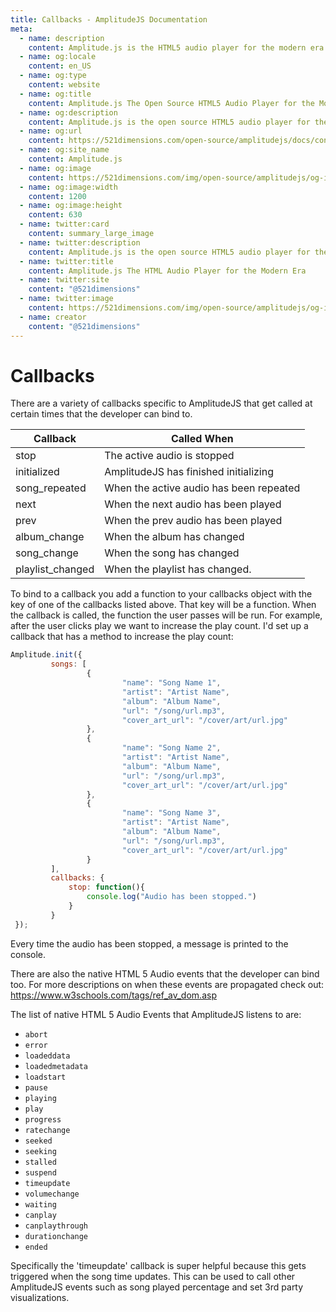 ```yaml
---
title: Callbacks - AmplitudeJS Documentation
meta:
  - name: description
    content: Amplitude.js is the HTML5 audio player for the modern era. Using no dependencies, take control of the browser and design a web audio player the way you want it to look.
  - name: og:locale
    content: en_US
  - name: og:type
    content: website
  - name: og:title
    content: Amplitude.js The Open Source HTML5 Audio Player for the Modern Era
  - name: og:description
    content: Amplitude.js is the open source HTML5 audio player for the modern era. Using no dependencies, take control of the browser and design an audio player the way you want it to look.
  - name: og:url
    content: https://521dimensions.com/open-source/amplitudejs/docs/configuration/callbacks.html
  - name: og:site_name
    content: Amplitude.js
  - name: og:image
    content: https://521dimensions.com/img/open-source/amplitudejs/og-image-amplitudejs.png
  - name: og:image:width
    content: 1200
  - name: og:image:height
    content: 630
  - name: twitter:card
    content: summary_large_image
  - name: twitter:description
    content: Amplitude.js is the open source HTML5 audio player for the modern era. Using no dependencies, take control of the browser and design an audio player the way you want it to look. Available for free on Github.
  - name: twitter:title
    content: Amplitude.js The HTML Audio Player for the Modern Era
  - name: twitter:site
    content: "@521dimensions"
  - name: twitter:image
    content: https://521dimensions.com/img/open-source/amplitudejs/og-image-amplitudejs.png
  - name: creator
    content: "@521dimensions"
---
```


# Callbacks
There are a variety of callbacks specific to AmplitudeJS that get called at certain times that the developer can bind to.


| Callback            | Called When 										   
| ------------------- |--------------------------------------------------------|
| stop                | The active audio is stopped
| initialized         | AmplitudeJS has finished initializing
| song_repeated       | When the active audio has been repeated
| next                | When the next audio has been played
| prev                | When the prev audio has been played
| album_change        | When the album has changed
| song_change         | When the song has changed
| playlist_changed    | When the playlist has changed.

To bind to a callback you add a function to your callbacks object with the key
of one of the callbacks listed above. That key will be a function. When the
callback is called, the function the user passes will be run. For example,
after the user clicks play we want to increase the play count. I'd set up a
callback that has a method to increase the play count:

```javascript
Amplitude.init({
		 songs: [
				 {
						 "name": "Song Name 1",
						 "artist": "Artist Name",
						 "album": "Album Name",
						 "url": "/song/url.mp3",
						 "cover_art_url": "/cover/art/url.jpg"
				 },
				 {
						 "name": "Song Name 2",
						 "artist": "Artist Name",
						 "album": "Album Name",
						 "url": "/song/url.mp3",
						 "cover_art_url": "/cover/art/url.jpg"
				 },
				 {
						 "name": "Song Name 3",
						 "artist": "Artist Name",
						 "album": "Album Name",
						 "url": "/song/url.mp3",
						 "cover_art_url": "/cover/art/url.jpg"
				 }
		 ],
		 callbacks: {
			 stop: function(){
				 console.log("Audio has been stopped.")
			 }
		 }
 });
```

Every time the audio has been stopped, a message is printed to the console.

There are also the native HTML 5 Audio events that the developer can bind too. For more descriptions on when these events are propagated check out: https://www.w3schools.com/tags/ref_av_dom.asp

The list of native HTML 5 Audio Events that AmplitudeJS listens to are:

* `abort`
* `error`
* `loadeddata`
* `loadedmetadata`
* `loadstart`
* `pause`
* `playing`
* `play`
* `progress`
* `ratechange`
* `seeked`
* `seeking`
* `stalled`
* `suspend`
* `timeupdate`
* `volumechange`
* `waiting`
* `canplay`
* `canplaythrough`
* `durationchange`
* `ended`

Specifically the 'timeupdate' callback is super helpful because this gets triggered when the song time updates. This can be used to call other AmplitudeJS events such as song played percentage and set 3rd party visualizations.
